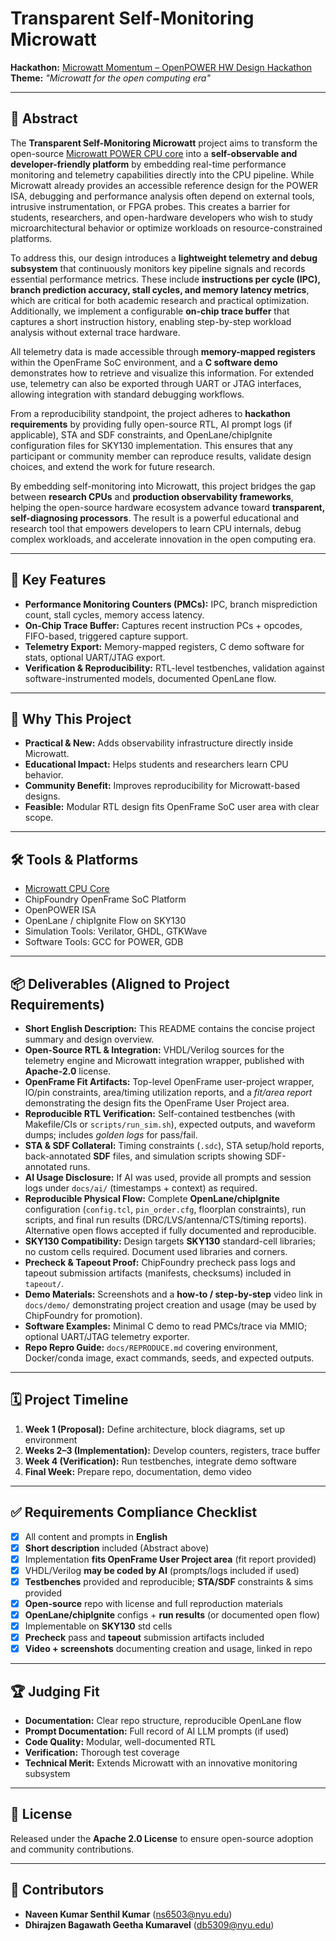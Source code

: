 # Transparent Self-Monitoring Microwatt

**Hackathon:** [Microwatt Momentum – OpenPOWER HW Design Hackathon](https://chipfoundry.org/)  
**Theme:** *"Microwatt for the open computing era"*

---

## 📌 Abstract

The **Transparent Self-Monitoring Microwatt** project aims to transform the open-source [Microwatt POWER CPU core](https://git.openpower.foundation/cores/microwatt) into a **self-observable and developer-friendly platform** by embedding real-time performance monitoring and telemetry capabilities directly into the CPU pipeline. While Microwatt already provides an accessible reference design for the POWER ISA, debugging and performance analysis often depend on external tools, intrusive instrumentation, or FPGA probes. This creates a barrier for students, researchers, and open-hardware developers who wish to study microarchitectural behavior or optimize workloads on resource-constrained platforms.

To address this, our design introduces a **lightweight telemetry and debug subsystem** that continuously monitors key pipeline signals and records essential performance metrics. These include **instructions per cycle (IPC), branch prediction accuracy, stall cycles, and memory latency metrics**, which are critical for both academic research and practical optimization. Additionally, we implement a configurable **on-chip trace buffer** that captures a short instruction history, enabling step-by-step workload analysis without external trace hardware.  

All telemetry data is made accessible through **memory-mapped registers** within the OpenFrame SoC environment, and a **C software demo** demonstrates how to retrieve and visualize this information. For extended use, telemetry can also be exported through UART or JTAG interfaces, allowing integration with standard debugging workflows.  

From a reproducibility standpoint, the project adheres to **hackathon requirements** by providing fully open-source RTL, AI prompt logs (if applicable), STA and SDF constraints, and OpenLane/chipIgnite configuration files for SKY130 implementation. This ensures that any participant or community member can reproduce results, validate design choices, and extend the work for future research.  

By embedding self-monitoring into Microwatt, this project bridges the gap between **research CPUs** and **production observability frameworks**, helping the open-source hardware ecosystem advance toward **transparent, self-diagnosing processors**. The result is a powerful educational and research tool that empowers developers to learn CPU internals, debug complex workloads, and accelerate innovation in the open computing era.

---

## 🚀 Key Features
- **Performance Monitoring Counters (PMCs):** IPC, branch misprediction count, stall cycles, memory access latency.  
- **On-Chip Trace Buffer:** Captures recent instruction PCs + opcodes, FIFO-based, triggered capture support.  
- **Telemetry Export:** Memory-mapped registers, C demo software for stats, optional UART/JTAG export.  
- **Verification & Reproducibility:** RTL-level testbenches, validation against software-instrumented models, documented OpenLane flow.  

---

## 🎯 Why This Project
- **Practical & New:** Adds observability infrastructure directly inside Microwatt.  
- **Educational Impact:** Helps students and researchers learn CPU behavior.  
- **Community Benefit:** Improves reproducibility for Microwatt-based designs.  
- **Feasible:** Modular RTL design fits OpenFrame SoC user area with clear scope.  

---

## 🛠 Tools & Platforms
- [Microwatt CPU Core](https://git.openpower.foundation/cores/microwatt)  
- ChipFoundry OpenFrame SoC Platform  
- OpenPOWER ISA  
- OpenLane / chipIgnite Flow on SKY130  
- Simulation Tools: Verilator, GHDL, GTKWave  
- Software Tools: GCC for POWER, GDB  

---

## 📦 Deliverables (Aligned to Project Requirements)
- **Short English Description:** This README contains the concise project summary and design overview.  
- **Open-Source RTL & Integration:** VHDL/Verilog sources for the telemetry engine and Microwatt integration wrapper, published with **Apache-2.0** license.  
- **OpenFrame Fit Artifacts:** Top-level OpenFrame user-project wrapper, IO/pin constraints, area/timing utilization reports, and a *fit/area report* demonstrating the design fits the OpenFrame User Project area.  
- **Reproducible RTL Verification:** Self-contained testbenches (with Makefile/CIs or `scripts/run_sim.sh`), expected outputs, and waveform dumps; includes *golden logs* for pass/fail.  
- **STA & SDF Collateral:** Timing constraints (`.sdc`), STA setup/hold reports, back-annotated **SDF** files, and simulation scripts showing SDF-annotated runs.  
- **AI Usage Disclosure:** If AI was used, provide all prompts and session logs under `docs/ai/` (timestamps + context) as required.  
- **Reproducible Physical Flow:** Complete **OpenLane/chipIgnite** configuration (`config.tcl`, `pin_order.cfg`, floorplan constraints), run scripts, and final run results (DRC/LVS/antenna/CTS/timing reports). Alternative open flows accepted if fully documented and reproducible.  
- **SKY130 Compatibility:** Design targets **SKY130** standard-cell libraries; no custom cells required. Document used libraries and corners.  
- **Precheck & Tapeout Proof:** ChipFoundry precheck pass logs and tapeout submission artifacts (manifests, checksums) included in `tapeout/`.  
- **Demo Materials:** Screenshots and a **how-to / step-by-step** video link in `docs/demo/` demonstrating project creation and usage (may be used by ChipFoundry for promotion).  
- **Software Examples:** Minimal C demo to read PMCs/trace via MMIO; optional UART/JTAG telemetry exporter.  
- **Repo Repro Guide:** `docs/REPRODUCE.md` covering environment, Docker/conda image, exact commands, seeds, and expected outputs.

---

## 🗓 Project Timeline
1. **Week 1 (Proposal):** Define architecture, block diagrams, set up environment  
2. **Weeks 2–3 (Implementation):** Develop counters, registers, trace buffer  
3. **Week 4 (Verification):** Run testbenches, integrate demo software  
4. **Final Week:** Prepare repo, documentation, demo video  

---

## ✅ Requirements Compliance Checklist
- [x] All content and prompts in **English**  
- [x] **Short description** included (Abstract above)  
- [x] Implementation **fits OpenFrame User Project area** (fit report provided)  
- [x] VHDL/Verilog **may be coded by AI** (prompts/logs included if used)  
- [x] **Testbenches** provided and reproducible; **STA/SDF** constraints & sims provided  
- [x] **Open-source** repo with license and full reproduction materials  
- [x] **OpenLane/chipIgnite** configs + **run results** (or documented open flow)  
- [x] Implementable on **SKY130** std cells  
- [x] **Precheck** pass and **tapeout** submission artifacts included  
- [x] **Video + screenshots** documenting creation and usage, linked in repo  

---

## 🏆 Judging Fit
- **Documentation:** Clear repo structure, reproducible OpenLane flow  
- **Prompt Documentation:** Full record of AI LLM prompts (if used)  
- **Code Quality:** Modular, well-documented RTL  
- **Verification:** Thorough test coverage  
- **Technical Merit:** Extends Microwatt with an innovative monitoring subsystem  

---

## 📄 License
Released under the **Apache 2.0 License** to ensure open-source adoption and community contributions.

---

## 👥 Contributors
- **Naveen Kumar Senthil Kumar** ([ns6503@nyu.edu](mailto:ns6503@nyu.edu))  
- **Dhirajzen Bagawath Geetha Kumaravel** ([db5309@nyu.edu](mailto:db5309@nyu.edu))  

